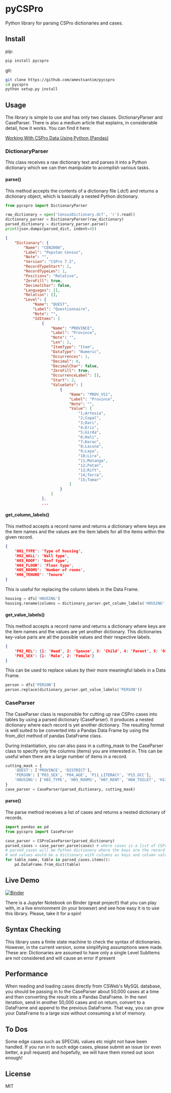 # pyCSPro
Python library for parsing CSPro dictionaries and cases.

## Install
pip:
```bash
pip install pycspro
```

git:
```bash
git clone https://github.com/amestsantim/pycspro
cd pycspro
python setup.py install
```

## Usage
The library is simple to use and has only two classes. DictionaryParser and CaseParser.
There is also a medium article that explains, in considerable detail, how it works. You can find it here:

[Working With CSPro Data Using Python (Pandas)](https://medium.com/@nahomt/working-with-cspro-data-using-python-pandas-9a6161b84ffa?sk=5e19e932f9090a21432c716aac0e7401)

### DictionaryParser
This class receives a raw dictionary text and parses it into a Python dictionary which we can then manipulate to acomplish various tasks.

#### parse()
This method accepts the contents of a dictionary file (.dcf) and returns a dictionary object, which is basically a nested Python dictionary.
```python
from pycspro import DictionaryParser

raw_dictionary = open('CensusDictionary.dcf', 'r').read()
dictionary_parser = DictionaryParser(raw_dictionary)
parsed_dictionary = dictionary_parser.parse()
print(json.dumps(parsed_dict, indent=4))
```

```json
{
    "Dictionary": {
        "Name": "CEN2000",
        "Label": "Popstan Census",
        "Note": "",
        "Version": "CSPro 7.2",
        "RecordTypeStart": 1,
        "RecordTypeLen": 1,
        "Positions": "Relative",
        "ZeroFill": true,
        "DecimalChar": false,
        "Languages": [],
        "Relation": [],
        "Level": {
            "Name": "QUEST",
            "Label": "Questionnaire",
            "Note": "",
            "IdItems": [
                {
                    "Name": "PROVINCE",
                    "Label": "Province",
                    "Note": "",
                    "Len": 2,
                    "ItemType": "Item",
                    "DataType": "Numeric",
                    "Occurrences": 1,
                    "Decimal": 0,
                    "DecimalChar": false,
                    "ZeroFill": true,
                    "OccurrenceLabel": [],
                    "Start": 2,
                    "ValueSets": [
                        {
                            "Name": "PROV_VS1",
                            "Label": "Province",
                            "Note": "",
                            "Value": [
                                "1;Artesia",
                                "2;Copal",
                                "3;Dari",
                                "4;Eris",
                                "5;Girda",
                                "6;Hali",
                                "7;Kerac",
                                "8;Lacuna",
                                "9;Laya",
                                "10;Lira",
                                "11;Matanga",
                                "12;Patan",
                                "13;Rift",
                                "14;Terra",
                                "15;Tumar"
                            ]
                        }
                    ]
                },
                ...
```

#### get_column_labels()
This method accepts a record name and returns a dictionary where keys are the item names and the values are the item labels for all the items within the given record.
```json
{
    'H01_TYPE': 'Type of housing',
    'H02_WALL': 'Wall type',
    'H03_ROOF': 'Roof type',
    'H04_FLOOR': 'Floor type',
    'H05_ROOMS': 'Number of rooms',
    'H06_TENURE': 'Tenure'
}
```
This is useful for replacing the column labels in the Data Frame.
```python
housing = dfs['HOUSING']
housing.rename(columns = dictionary_parser.get_column_labels('HOUSING'))
```

#### get_value_labels()
This method accepts a record name and returns a dictionary where keys are the item names and the values are yet another dictionary. This dictionaries key-value paris are all the possible values and their respective labels.
```json
{
    'P02_REL': {1: 'Head', 2: 'Spouse', 3: 'Child', 4: 'Parent', 5: 'Other', 6: 'Nonrelative', 9: 'Not Reported'},
    'P03_SEX': {1: 'Male', 2: 'Female'}
}
```

This can be used to replace values by their more meaningful labels in a Data Frame.
```python
person = dfs['PERSON']
person.replace(dictionary_parser.get_value_labels('PERSON'))
```

### CaseParser
The CaseParser class is responsible for cutting up raw CSPro cases into tables by using a parsed dictionary (CaseParser). It produces a nested dictionary where each record is yet another dictionary. The resulting format is well suited to be converted into a Pandas Data Frame by using the from_dict method of pandas DataFrame class.

During instantiation, you can also pass in a cutting_mask to the CaseParser class to specify only the columns (items) you are interested in. This can be useful when there are a large number of items in a record.
```python
cutting_mask = {
    'QUEST': ['PROVINCE', 'DISTRICT'],
    'PERSON': ['P03_SEX', 'P04_AGE', 'P11_LITERACY', 'P15_OCC'],
    'HOUSING': ['H01_TYPE', 'H05_ROOMS', 'H07_RENT', 'H08_TOILET', 'H13_PERSONS']
}
case_parser = CaseParser(parsed_dictionary, cutting_mask)
```

#### parse()
The parse method receives a list of cases and returns a nested dictionary of records.
```python
import pandas as pd
from pycspro import CaseParser

case_parser = CSProCaseParser(parsed_dictionary)
parsed_cases = case_parser.parse(cases) # where cases is a list of CSPro cases
# parsed_cases will be Python dictionary where the keys are the record names
# and values would be a dictionary with columns as keys and column values as a Python list
for table_name, table in parsed_cases.items():
    pd.DataFrame.from_dict(table)
```

## Live Demo
[![Binder](https://mybinder.org/badge_logo.svg)](https://mybinder.org/v2/gh/amestsantim/pycspro-example/master?filepath=Using%20pyCSPro.ipynb)

There is a Jupyter Notebook on Binder (great project!) that you can play with, in a live environment (in your browser) and see how easy it is to use this library. Please, take it for a spin!

## Syntax Checking
This library uses a finite state machine to check the syntax of dictionaries. However, in the current version, some simplifying assumptions were made.
These are:
Dictionaries are assumed to have only a single Level
SubItems are not considered and will cause an error if present

## Performance
When reading and loading cases directly from CSWeb's MySQL database, you should be passing in to the CaseParser about 50,000 cases at a time and then converting the result into a Pandas DataFrame. In the next iteration, send in another 50,000 cases and on return, convert to a DataFrame and append to the previous DataFrame. That way, you can grow your DataFrame to a large size without consuming a lot of memory.

## To Dos
Some edge cases such as SPECIAL values etc might not have been handled. If you run in to such edge cases, please submit an issue (or even better, a pull request) and hopefully, we will have them ironed out soon enough!

## License
MIT